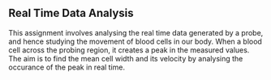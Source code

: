 ## Real Time Data Analysis

This assignment involves analysing the real time data generated by a probe, and hence studying the movement of blood cells in our body. When a blood cell across
the probing region, it creates a peak in the measured values. The aim is to find the mean cell width and its velocity by analysing the occurance of the peak in real time.  

